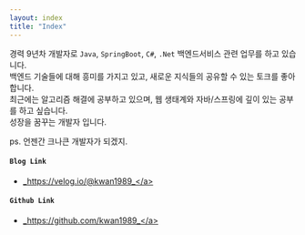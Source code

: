 ```yaml
---
layout: index
title: "Index"
---
```


경력 9년차 개발자로 `Java`, `SpringBoot`, `C#`, `.Net`  백엔드서비스 관련 업무를 하고 있습니다.  
백엔드 기술들에 대해 흥미를 가지고 있고, 새로운 지식들의 공유할 수 있는 토크를 좋아합니다.  
최근에는 알고리즘 해결에 공부하고 있으며, 웹 생태계와 자바/스프링에 깊이 있는 공부를 하고 싶습니다.  
성장을 꿈꾸는 개발자 입니다.   

ps. 언젠간 크나큰 개발자가 되겠지.

#### `Blog Link`  
* <a href="https://velog.io/@kwan1989">_https://velog.io/@kwan1989_</a>   

#### `Github Link`  
* <a href="https://github.com/kwan1989">_https://github.com/kwan1989_</a>
